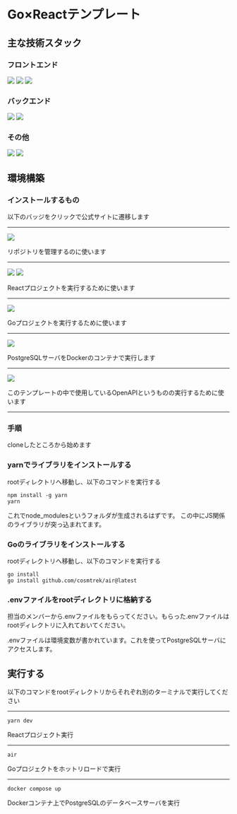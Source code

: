 # Go×Reactテンプレート
## 主な技術スタック
### フロントエンド
[<img src="https://img.shields.io/badge/-React-0050E3.svg?logo=React&style=flat">](https://git-scm.com/downloads)
[<img src="https://img.shields.io/badge/-Vite-001050.svg?logo=vite&style=flat">](https://git-scm.com/downloads)
[<img src="https://img.shields.io/badge/-TypeScript-2050A0.svg?logo=TypeScript&style=flat">](https://git-scm.com/downloads)

### バックエンド
[<img src="https://img.shields.io/badge/-Go-202224.svg?logo=go&style=flat">](https://go.dev/doc/install)
[<img src="https://img.shields.io/badge/-Gin-FFFFFF.svg?logo=gin&style=flat">](https://git-scm.com/downloads)

### その他
[<img src="https://img.shields.io/badge/-PostgreSQL-101010.svg?logo=postgresql&style=flat">](https://git-scm.com/downloads)
[<img src="https://img.shields.io/badge/-OpenAPI-FFFFFF.svg?logo=openapiinitiative&style=flat">](https://git-scm.com/downloads)

## 環境構築
### インストールするもの
以下のバッジをクリックで公式サイトに遷移します

---
[<img src="https://img.shields.io/badge/-Git-000000.svg?logo=git&style=flat">](https://git-scm.com/downloads)

リポジトリを管理するのに使います

---

[<img src="https://img.shields.io/badge/-Node.js-131828.svg?logo=nodedotjs&style=flat">](https://nodejs.org/en/download/package-manager)
[<img src="https://img.shields.io/badge/-Yarn-131828.svg?logo=yarn&style=flat">](https://nodejs.org/en/download/package-manager)

Reactプロジェクトを実行するために使います

---

[<img src="https://img.shields.io/badge/-Go-202224.svg?logo=go&style=flat">](https://go.dev/doc/install)

Goプロジェクトを実行するために使います

---

[<img src="https://img.shields.io/badge/-Docker-202731.svg?logo=docker&style=flat">](https://docs.docker.com/engine/install/)

PostgreSQLサーバをDockerのコンテナで実行します

---

[<img src="https://img.shields.io/badge/-OpenJDK-555555.svg?logo=openjdk&style=flat">](https://jdk.java.net/)

このテンプレートの中で使用しているOpenAPIというものの実行するために使います

---

### 手順

cloneしたところから始めます

### yarnでライブラリをインストールする
rootディレクトリへ移動し、以下のコマンドを実行する
```
npm install -g yarn
yarn
```
これでnode_modulesというフォルダが生成されるはずです。
この中にJS関係のライブラリが突っ込まれてます。

### Goのライブラリをインストールする
rootディレクトリへ移動し、以下のコマンドを実行する
```
go install
go install github.com/cosmtrek/air@latest
```

### .envファイルをrootディレクトリに格納する
担当のメンバーから.envファイルをもらってください。もらった.envファイルはrootディレクトリに入れておいてください。

.envファイルは環境変数が書かれています。これを使ってPostgreSQLサーバにアクセスします。

## 実行する
以下のコマンドをrootディレクトリからそれぞれ別のターミナルで実行してください

---
```
yarn dev
```
Reactプロジェクト実行

---
```
air
```
Goプロジェクトをホットリロードで実行

---
```
docker compose up
```

Dockerコンテナ上でPostgreSQLのデータベースサーバを実行
